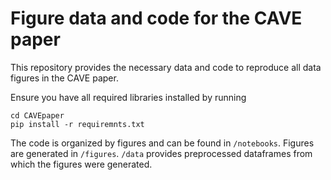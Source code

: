 # Figure data and code for the CAVE paper

This repository provides the necessary data and code to reproduce all data figures in the CAVE paper. 

Ensure you have all required libraries installed by running

```
cd CAVEpaper
pip install -r requiremnts.txt
```

The code is organized by figures and can be found in `/notebooks`. Figures are generated in `/figures`. `/data` provides preprocessed dataframes from which the figures were generated.
